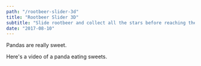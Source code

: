 ```yaml
---
path: "/rootbeer-slider-3d"
title: "Rootbeer Slider 3D"
subtitle: "Slide rootbeer and collect all the stars before reaching the finish line!"
date: "2017-08-10"
---
```


Pandas are really sweet.

Here's a video of a panda eating sweets.
